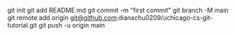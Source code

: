 git init
git add README.md
git commit -m "first commit"
git branch -M main
git remote add origin git@github.com:dianachu0209/uchicago-cs-git-tutorial.git
git push -u origin main
